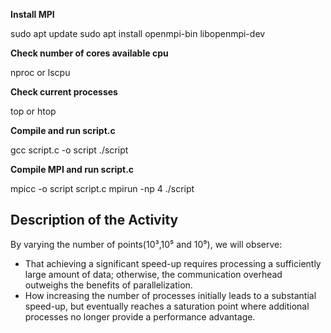 **Install MPI**

sudo apt update
sudo apt install openmpi-bin libopenmpi-dev



**Check number of cores available cpu**

nproc or lscpu

**Check current processes**

top or htop


**Compile and run script.c**

gcc  script.c -o script
./script



**Compile MPI and run script.c**


mpicc -o script script.c
mpirun -np 4 ./script


## Description of the Activity

By varying the number of points(10³,10⁵ and 10⁹), we will observe:

- That achieving a significant speed-up requires processing a sufficiently large amount of data; otherwise, the communication overhead outweighs the benefits of parallelization.
- How increasing the number of processes initially leads to a substantial speed-up, but eventually reaches a saturation point where additional processes no longer provide a performance advantage.